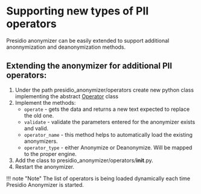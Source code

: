 # Supporting new types of PII operators

Presidio anonymizer can be easily extended to support additional anonnymization and deanonymization methods.

## Extending the anonymizer for additional PII operators:

1. Under the path presidio_anonymizer/operators create new python class implementing the abstract [Operator](https://github.com/microsoft/presidio/blob/main/presidio-anonymizer/presidio_anonymizer/operators/operator.py) class 
2. Implement the methods: 
    - `operate` - gets the data and returns a new text expected to replace the old one.
    - `validate` - validate the parameters entered for the anonymizer exists and valid.
    - `operator_name` - this method helps to automatically load the existing anonymizers.
    - `operator_type` - either Anonymize or Deanonymize. Will be mapped to the proper engine.
3. Add the class to presidio_anonymizer/operators/__init__.py.    
4. Restart the anonymizer.

!!! note "Note"
    The list of operators is being loaded dynamically each time Presidio Anonymizer is started.

